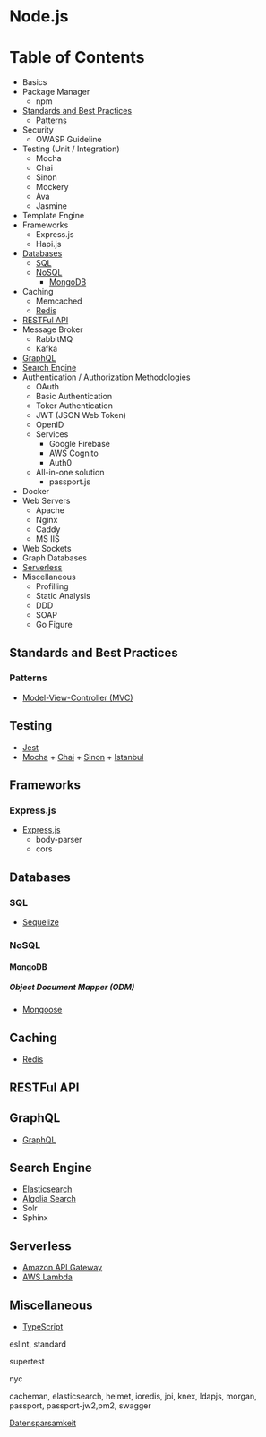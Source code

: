 # Node.js

# Table of Contents

* Basics
* Package Manager
  * npm
* [Standards and Best Practices](#standards-and-best-practices)
  * [Patterns](#patterns)
* Security
  * OWASP Guideline
* Testing (Unit / Integration)
  * Mocha
  * Chai
  * Sinon
  * Mockery
  * Ava
  * Jasmine
* Template Engine
* Frameworks
  * Express.js
  * Hapi.js
* [Databases](#databases)
  * [SQL](#sql)
  * [NoSQL](#nosql)
    * [MongoDB](#mongodb)
* Caching
  * Memcached
  * [Redis](Redis)
* [RESTFul API](#restful-api)
* Message Broker
  * RabbitMQ
  * Kafka
* [GraphQL](#graphql)
* [Search Engine](#search-engine)
* Authentication / Authorization Methodologies
  * OAuth
  * Basic Authentication
  * Toker Authentication
  * JWT (JSON Web Token)
  * OpenID
  * Services
    * Google Firebase
    * AWS Cognito
    * Auth0
  * All-in-one solution
    * passport.js
* Docker
* Web Servers
  * Apache
  * Nginx
  * Caddy
  * MS IIS
* Web Sockets
* Graph Databases
* [Serverless](#serverless)
* Miscellaneous
  * Profilling
  * Static Analysis
  * DDD
  * SOAP
  * Go Figure

## Standards and Best Practices

### Patterns

* [Model-View-Controller (MVC)](https://en.wikipedia.org/wiki/Model%E2%80%93view%E2%80%93controller)

## Testing

* [Jest](https://jestjs.io/)
* [Mocha](https://mochajs.org/) + [Chai](https://www.chaijs.com/) + [Sinon](https://sinonjs.org/) + [Istanbul](https://istanbul.js.org/)

## Frameworks

### Express.js

* [Express.js](https://expressjs.com/)
  * body-parser
  * cors

## Databases

### SQL

* [Sequelize](http://docs.sequelizejs.com/)

### NoSQL

#### MongoDB

##### Object Document Mapper (ODM)

* [Mongoose](https://mongoosejs.com/)

## Caching

* [Redis](https://redis.io/)

## RESTFul API

## GraphQL

* [GraphQL](https://graphql.org/)

## Search Engine

* [Elasticsearch](https://www.elastic.co/)
* [Algolia Search](https://www.algolia.com/)
* Solr
* Sphinx

## Serverless

* [Amazon API Gateway](https://aws.amazon.com/api-gateway/)
* [AWS Lambda](https://aws.amazon.com/lambda/)

## Miscellaneous

* [TypeScript](https://www.typescriptlang.org/)

eslint, standard

supertest

nyc

cacheman, elasticsearch, helmet, ioredis, joi, knex, ldapjs, morgan, passport, passport-jw2,pm2, swagger

[Datensparsamkeit](https://martinfowler.com/bliki/Datensparsamkeit.html)
